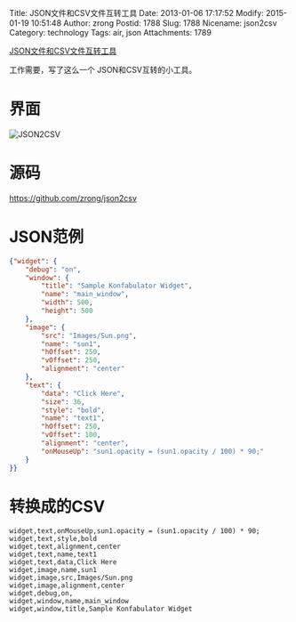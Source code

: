 Title: JSON文件和CSV文件互转工具
Date: 2013-01-06 17:17:52
Modify: 2015-01-19 10:51:48
Author: zrong
Postid: 1788
Slug: 1788
Nicename: json2csv
Category: technology
Tags: air, json
Attachments: 1789

[JSON文件和CSV文件互转工具](http://zengrong.net/post/1788.htm)

工作需要，写了这么一个 JSON和CSV互转的小工具。

# 界面

![JSON2CSV](/wp-content/uploads/2013/01/json2csv.png)
<!--more-->

# 源码

<https://github.com/zrong/json2csv>

# JSON范例

``` json
{"widget": {
    "debug": "on",
    "window": {
        "title": "Sample Konfabulator Widget",
        "name": "main_window",
        "width": 500,
        "height": 500
    },
    "image": { 
        "src": "Images/Sun.png",
        "name": "sun1",
        "hOffset": 250,
        "vOffset": 250,
        "alignment": "center"
    },
    "text": {
        "data": "Click Here",
        "size": 36,
        "style": "bold",
        "name": "text1",
        "hOffset": 250,
        "vOffset": 100,
        "alignment": "center",
        "onMouseUp": "sun1.opacity = (sun1.opacity / 100) * 90;"
    }
}}  
```

# 转换成的CSV

``` csv
widget,text,onMouseUp,sun1.opacity = (sun1.opacity / 100) * 90;
widget,text,style,bold
widget,text,alignment,center
widget,text,name,text1
widget,text,data,Click Here
widget,image,name,sun1
widget,image,src,Images/Sun.png
widget,image,alignment,center
widget,debug,on,
widget,window,name,main_window
widget,window,title,Sample Konfabulator Widget
```
